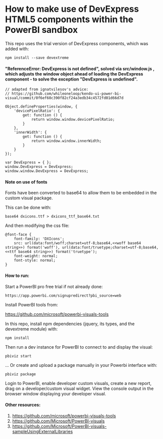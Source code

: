 # How to make use of DevExpress HTML5 components within the PowerBI sandbox

This repo uses the trial version of DevExpress components, which was added with:

    npm install --save devextreme

#### "ReferenceError: DevExpress is not defined", solved via src/window.js , which adjusts the window object ahead of loading the DevExpress component - to solve the exception "DevExpress is undefined".

    // adapted from ignatvilesov's advice:
    // https://github.com/whileoneloop/kendo-ui-power-bi-visual/commit/0f6ef60c390f82cf24a3edb34c4572fd01d66d7d

    Object.defineProperties(window, {
        'devicePixelRatio': {
            get: function () {
                return window.window.devicePixelRatio;
            }
        },
        'innerWidth': {
            get: function () {
                return window.window.innerWidth;
            }
        }
    });

    var DevExpress = { };
    window.DevExpress = DevExpress;
    window.window.DevExpress = DevExpress;

#### Note on use of fonts

Fonts have been converted to base64 to allow them to be embedded in the custom visual package.

This can be done with:

    base64 dxicons.ttf > dxicons_ttf_base64.txt

And then modifying the css file:

    @font-face {
        font-family: 'DXIcons';
        src: url(data:font/woff;charset=utf-8;base64,<<woff base64 string>>) format('woff'), url(data:font/truetype;charset=utf-8;base64,<<ttf base64 string>>) format('truetype');    
        font-weight: normal;
        font-style: normal;
    }

#### How to run:

Start a PowerBI pro free trial if not already done:

    https://app.powerbi.com/signupredirect?pbi_source=web

Install PowerBI tools from:

https://github.com/microsoft/powerbi-visuals-tools

In this repo, install npm dependencies (jquery, its types, and the devextreme module) with:

    npm install

Then run a dev instance for PowerBI to connect to and display the visual:

    pbiviz start

... Or create and upload a package manually in your Powerbi interface with:

    pbiviz package

Login to PowerBI, enable developer custom visuals, create a new report, drag on a developer/custom visual widget.  View the console output in the browser window displaying your developer visual.

#### Other resources:

1. https://github.com/microsoft/powerbi-visuals-tools
1. https://github.com/Microsoft/PowerBI-visuals
1. https://github.com/Microsoft/PowerBI-visuals-sampleUsingExternalLibraries
